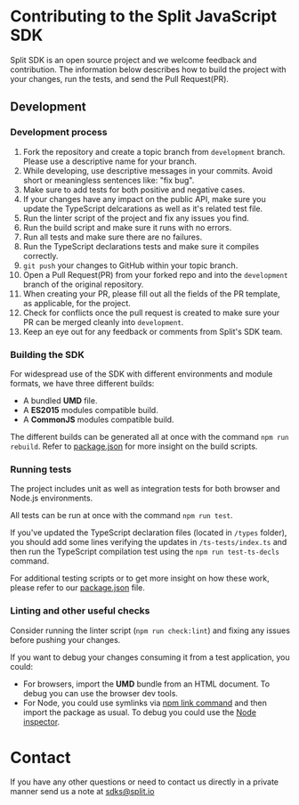 # Contributing to the Split JavaScript SDK

Split SDK is an open source project and we welcome feedback and contribution. The information below describes how to build the project with your changes, run the tests, and send the Pull Request(PR).

## Development

### Development process

1. Fork the repository and create a topic branch from `development` branch. Please use a descriptive name for your branch.
2. While developing, use descriptive messages in your commits. Avoid short or meaningless sentences like: "fix bug".
3. Make sure to add tests for both positive and negative cases.
4. If your changes have any impact on the public API, make sure you update the TypeScript delcarations as well as it's related test file.
5. Run the linter script of the project and fix any issues you find.
6. Run the build script and make sure it runs with no errors.
7. Run all tests and make sure there are no failures.
8. Run the TypeScript declarations tests and make sure it compiles correctly.
9. `git push` your changes to GitHub within your topic branch.
10. Open a Pull Request(PR) from your forked repo and into the `development` branch of the original repository.
11. When creating your PR, please fill out all the fields of the PR template, as applicable, for the project.
12. Check for conflicts once the pull request is created to make sure your PR can be merged cleanly into `development`.
13. Keep an eye out for any feedback or comments from Split's SDK team.

### Building the SDK

For widespread use of the SDK with different environments and module formats, we have three different builds:
* A bundled **UMD** file.
* A **ES2015** modules compatible build.
* A **CommonJS** modules compatible build.

The different builds can be generated all at once with the command `npm run rebuild`. Refer to [package.json](package.json) for more insight on the build scripts.

### Running tests

The project includes unit as well as integration tests for both browser and Node.js environments.

All tests can be run at once with the command `npm run test`.

If you've updated the TypeScript declaration files (located in `/types` folder), you should add some lines verifying the updates in `/ts-tests/index.ts` and then run the TypeScript compilation test using the `npm run test-ts-decls` command.

For additional testing scripts or to get more insight on how these work, please refer to our [package.json](package.json) file.

### Linting and other useful checks

Consider running the linter script (`npm run check:lint`) and fixing any issues before pushing your changes.

If you want to debug your changes consuming it from a test application, you could:
- For browsers, import the **UMD** bundle from an HTML document. To debug you can use the browser dev tools.
- For Node, you could use symlinks via [npm link command](https://docs.npmjs.com/cli/link.html) and then import the package as usual. To debug you could use the [Node inspector](https://nodejs.org/en/docs/guides/debugging-getting-started/).

# Contact

If you have any other questions or need to contact us directly in a private manner send us a note at sdks@split.io